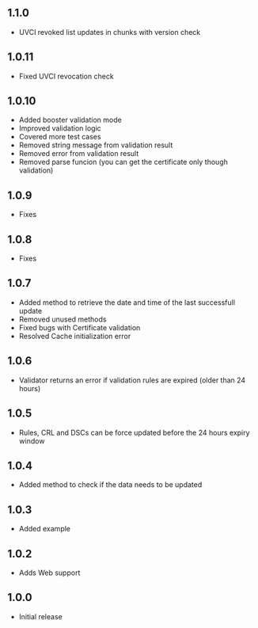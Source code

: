 ## 1.1.0

- UVCI revoked list updates in chunks with version check

## 1.0.11

- Fixed UVCI revocation check

## 1.0.10

- Added booster validation mode
- Improved validation logic
- Covered more test cases
- Removed string message from validation result
- Removed error from validation result
- Removed parse funcion (you can get the certificate only though validation)

## 1.0.9

- Fixes

## 1.0.8

- Fixes

## 1.0.7

- Added method to retrieve the date and time of the last successfull update
- Removed unused methods
- Fixed bugs with Certificate validation
- Resolved Cache initialization error

## 1.0.6

- Validator returns an error if validation rules are expired (older than 24 hours)

## 1.0.5

- Rules, CRL and DSCs can be force updated before the 24 hours expiry window

## 1.0.4

- Added method to check if the data needs to be updated

## 1.0.3

- Added example

## 1.0.2

- Adds Web support

## 1.0.0

- Initial release
